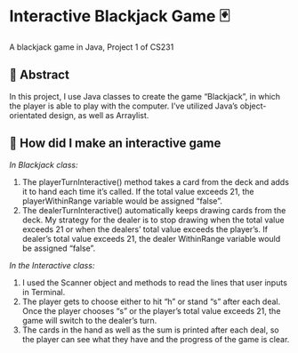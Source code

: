 # Interactive Blackjack Game :black_joker:
A blackjack game in Java, Project 1 of CS231


## :bookmark_tabs: Abstract
In this project, I use Java classes to create the game “Blackjack”, in which the player is able to play with the computer. I’ve utilized Java’s object-orientated design, as well as Arraylist.

## 🤗 How did I make an interactive game
*In Blackjack class:*
1. The playerTurnInteractive() method takes a card from the deck and adds it to hand each time it’s called. If the total value exceeds 21, the playerWithinRange variable would be assigned “false”.
2. The dealerTurnInteractive() automatically keeps drawing cards from the deck. My strategy for the dealer is to stop drawing when the total value exceeds 21 or when the dealers’ total value exceeds the player’s. If dealer’s total value exceeds 21, the dealer WithinRange variable would be assigned “false”.

*In the Interactive class:*
1. I used the Scanner object and methods to read the lines that user inputs in Terminal.
2. The player gets to choose either to hit “h” or stand “s” after each deal. Once the player chooses “s” or the player’s total value exceeds 21, the game will switch to the dealer’s turn.
3. The cards in the hand as well as the sum is printed after each deal, so the player can see what they have and the progress of the game is clear.
